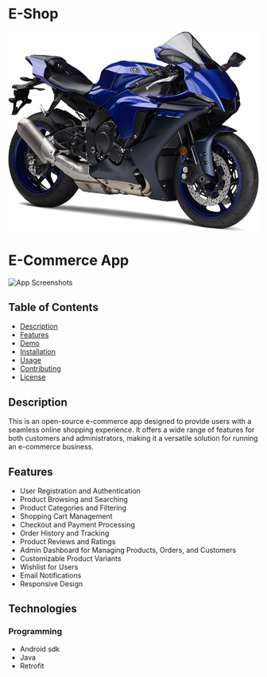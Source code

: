 # E-Shop

![Motorcycle](https://github.com/Syed-Bipul-Rahman/Bdtask-Classes/raw/master/Retrofit%20with%20Products/app/src/main/res/drawable/motorcycle.jpg)


# E-Commerce App

![App Screenshots](screenshots.png)

## Table of Contents

- [Description](#description)
- [Features](#features)
- [Demo](#demo)
- [Installation](#installation)
- [Usage](#usage)
- [Contributing](#contributing)
- [License](#license)

## Description

This is an open-source e-commerce app designed to provide users with a seamless online shopping experience. It offers a wide range of features for both customers and administrators, making it a versatile solution for running an e-commerce business.

## Features

- User Registration and Authentication
- Product Browsing and Searching
- Product Categories and Filtering
- Shopping Cart Management
- Checkout and Payment Processing
- Order History and Tracking
- Product Reviews and Ratings
- Admin Dashboard for Managing Products, Orders, and Customers
- Customizable Product Variants
- Wishlist for Users
- Email Notifications
- Responsive Design




## Technologies

### Programming

- Android sdk
- Java
- Retrofit

